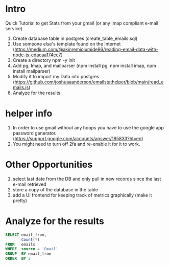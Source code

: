 # Intro
Quick Tutorial to get Stats from your gmail (or any Imap compliant e-mail service)

1. Create database table in postgres (create_table_emails.sql)
2. Use someone else's template found on the Internet (https://medium.com/@akinremiolumide96/reading-email-data-with-node-js-cdacaa174cc7)
3. Create a directory npm -y init
4. Add pg, Imap, and mailparser (npm install pg, npm install imap, npm install mailparser)
5. Modify it to import my Data into postgres (https://github.com/joshuaaanderson/emailstathelper/blob/main/read_emails.js)
6. Analyze for the results

# helper info
1. In order to use gmail without any hoops you have to use the google app password generator. (https://support.google.com/accounts/answer/185833?hl=en)
2. You might need to turn off 2fa and re-enable it for it to work.

# Other Opportunities
1. select last date from the DB and only pull in new records since the last e-mail retrieved
2. store a copy of the database in the table
3. add a UI frontend for keeping track of metrics graphically (make it pretty)

# Analyze for the results
```sql
SELECT email_from,
       Count(*)
FROM   emails
WHERE  source = 'Gmail'
GROUP  BY email_from
ORDER  BY 2 
```
